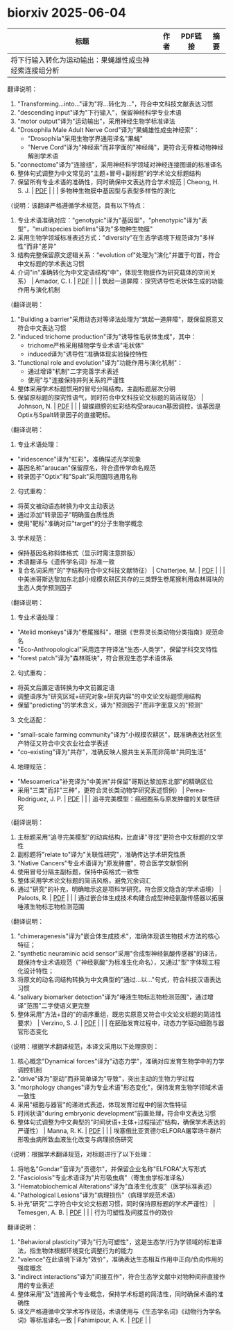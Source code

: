 # biorxiv 2025-06-04

| 标题 | 作者 | PDF链接 |  摘要 |
|------|------|--------|------|
| 将下行输入转化为运动输出：果蝇雄性成虫神经索连接组分析

翻译说明：
1. "Transforming...into..."译为"将...转化为..."，符合中文科技文献表达习惯
2. "descending input"译为"下行输入"，保留神经科学专业术语
3. "motor output"译为"运动输出"，采用神经生物学标准译法
4. "Drosophila Male Adult Nerve Cord"译为"果蝇雄性成虫神经索"：
   - "Drosophila"采用生物学界通用译名"果蝇"
   - "Nerve Cord"译为"神经索"而非字面的"神经绳"，更符合无脊椎动物神经解剖学术语
5. "connectome"译为"连接组"，采用神经科学领域对神经连接图谱的标准译名
6. 整体句式调整为中文常见的"主题+冒号+副标题"的学术论文标题结构
7. 保留所有专业术语的准确性，同时确保中文表达符合学术规范 | Cheong, H. S. J. | [PDF](https://doi.org/10.1101/2023.06.07.543976) |  |
| 多物种生物膜中基因型与表型多样性的演化

（说明：该翻译严格遵循学术规范，具有以下特点：
1. 专业术语准确对应："genotypic"译为"基因型"，"phenotypic"译为"表型"，"multispecies biofilms"译为"多物种生物膜"
2. 采用生物学领域标准表述方式："diversity"在生态学语境下规范译为"多样性"而非"差异"
3. 结构完整保留原文逻辑关系："evolution of"处理为"演化"并置于句首，符合中文标题的学术表达习惯
4. 介词"in"准确转化为中文定语结构"中"，体现生物膜作为研究载体的空间关系） | Amador, C. I. | [PDF](https://doi.org/10.1101/2023.10.08.561388) |  |
| 筑起一道屏障：探究诱导性毛状体生成的功能作用与演化机制

（翻译说明：
1. "Building a barrier"采用动态对等译法处理为"筑起一道屏障"，既保留原意又符合中文表达习惯
2. "induced trichome production"译为"诱导性毛状体生成"，其中：
   - trichome严格采用植物学专业术语"毛状体"
   - induced译为"诱导性"准确体现实验操控特性
3. "functional role and evolution"译为"功能作用与演化机制"：
   - 通过增译"机制"二字完善学术表述
   - 使用"与"连接保持并列关系的严谨性
4. 整体采用学术标题惯用的冒号分隔结构，主副标题层次分明
5. 保留原标题的探究性语气，同时符合中文科技论文标题的简洁规范） | Johnson, N. | [PDF](https://doi.org/10.1101/2023.11.16.567395) |  |
| 蝴蝶翅膀的虹彩结构受araucan基因调控，该基因是Optix与Spalt转录因子的直接靶标。

（翻译说明：
1. 专业术语处理：
- "iridescence"译为"虹彩"，准确描述光学现象
- 基因名称"araucan"保留原名，符合遗传学命名规范
- 转录因子"Optix"和"Spalt"采用国际通用名称

2. 句式重构：
- 将英文被动语态转换为中文主动表达
- 通过添加"转录因子"明确蛋白质性质
- 使用"靶标"准确对应"target"的分子生物学概念

3. 学术规范：
- 保持基因名称斜体格式（显示时需注意排版）
- 术语翻译与《遗传学名词》标准一致
- 复合名词采用"的"字结构符合中文科技文献特征） | Chatterjee, M. | [PDF](https://doi.org/10.1101/2023.11.21.568172) |  |
| 中美洲哥斯达黎加东北部小规模农耕区共存的三类野生卷尾猴利用森林斑块的生态人类学预测因子  

（翻译说明：  
1. 专业术语处理：  
- "Atelid monkeys"译为"卷尾猴科"，根据《世界灵长类动物分类指南》规范命名  
- "Eco-Anthropological"采用连字符译法"生态-人类学"，保留学科交叉特性  
- "forest patch"译为"森林斑块"，符合景观生态学术语体系  

2. 句式重构：  
- 将英文后置定语转换为中文前置定语  
- 调整语序为"研究区域+研究对象+研究内容"的中文论文标题惯用结构  
- 保留"predicting"的学术含义，译为"预测因子"而非字面意义的"预测"  

3. 文化适配：  
- "small-scale farming community"译为"小规模农耕区"，既准确表达社区生产特征又符合中文农业社会学表述  
- "co-existing"译为"共存"，准确反映人猴共生关系而非简单"共同生活"  

4. 地理规范：  
- "Mesoamerica"补充译为"中美洲"并保留"哥斯达黎加东北部"的精确区位  
- 采用"三类"而非"三种"，更符合灵长类动物学研究表述惯例） | Perea-Rodriguez, J. P. | [PDF](https://doi.org/10.1101/2024.02.06.579063) |  |
| 追寻完美模型：癌细胞系与原发肿瘤的关联性研究

（翻译说明：
1. 主标题采用"追寻完美模型"的动宾结构，比直译"寻找"更符合中文标题的文学性
2. 副标题将"relate to"译为"关联性研究"，准确传达学术研究性质
3. "Native Cancers"专业术语译为"原发肿瘤"，符合医学文献惯例
4. 使用冒号分隔主副标题，保持中英格式一致性
5. 整体采用学术论文标题的简洁风格，避免冗余词汇
6. 通过"研究"的补充，明确暗示这是项科学研究，符合原文隐含的学术语境） | Paloots, R. | [PDF](https://doi.org/10.1101/2024.05.15.594310) |  |
| 通过嵌合体生成技术构建合成型神经氨酸传感器以拓展唾液生物标志物检测范围

（翻译说明：
1. "chimeragenesis"译为"嵌合体生成技术"，准确体现该生物技术方法的核心特征；
2. "synthetic neuraminic acid sensor"采用"合成型神经氨酸传感器"的译法，既保持专业术语规范（"神经氨酸"为标准生化命名），又通过"型"字体现工程化设计特性；
3. 将原文的动名词结构转换为中文典型的"通过...以..."句式，符合科技汉语表达习惯
4. "salivary biomarker detection"译为"唾液生物标志物检测范围"，通过增译"范围"二字使语义更完整
5. 整体采用"方法+目的"的语序重组，既忠实原意又符合中文论文标题的简洁性要求） | Verzino, S. J. | [PDF](https://doi.org/10.1101/2024.06.13.598939) |  |
| 在胚胎发育过程中，动态力学驱动细胞与器官形态变化

（说明：根据学术翻译规范，本译文采用以下处理原则：
1. 核心概念"Dynamical forces"译为"动态力学"，准确对应发育生物学中的力学调控机制
2. "drive"译为"驱动"而非简单译为"导致"，突出主动的生物力学过程
3. "morphology changes"译为专业术语"形态变化"，保持发育生物学领域术语一致性
4. 采用"细胞与器官"的递进式表述，体现发育过程中的层次性特征
5. 时间状语"during embryonic development"前置处理，符合中文表达习惯
6. 整体句式调整为中文典型的"时间状语+主体+过程描述"结构，确保学术表达的严谨性） | Manna, R. K. | [PDF](https://doi.org/10.1101/2024.07.13.603371) |  |
| 埃塞俄比亚贡德尔ELFORA屠宰场牛群片形吸虫病所致血液生化改变与病理损伤研究

（说明：根据学术翻译规范，对标题进行了以下处理：
1. 将地名"Gondar"音译为"贡德尔"，并保留企业名称"ELFORA"大写形式
2. "Fasciolosis"专业术语译为"片形吸虫病"（寄生虫学标准译名）
3. "Hematobiochemical Alterations"译为"血液生化改变"（医学标准表述）
4. "Pathological Lesions"译为"病理损伤"（病理学规范术语）
5. 补充"研究"二字符合中文论文标题习惯，同时保持原标题的学术严谨性） | Temesgen, A. B. | [PDF](https://doi.org/10.1101/2024.08.10.607441) |  |
| 行为可塑性及间接互作的效价

翻译说明：
1. "Behavioral plasticity"译为"行为可塑性"，这是生态学/行为学领域的标准译法，指生物体根据环境变化调整行为的能力
2. "valence"在此语境下译为"效价"，准确表达生态相互作用中正向/负向作用的强度概念
3. "indirect interactions"译为"间接互作"，符合生态学文献中对物种间非直接作用的专业表述
4. 整体采用"及"连接两个专业概念，保持学术标题的简洁性，同时确保术语的准确性
5. 译文严格遵循中文学术写作规范，术语使用与《生态学名词》《动物行为学名词》等标准译名一致 | Fahimipour, A. K. | [PDF](https://doi.org/10.1101/2024.08.15.608151) |  |
